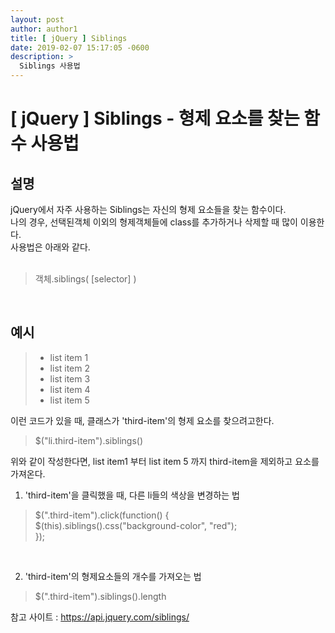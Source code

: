 ```yaml
---
layout: post
author: author1
title: [ jQuery ] Siblings
date: 2019-02-07 15:17:05 -0600
description: >
  Siblings 사용법
---
```

# [ jQuery ] Siblings - 형제 요소를 찾는 함수 사용법
## 설명  
jQuery에서 자주 사용하는 Siblings는 자신의 형제 요소들을 찾는 함수이다.  
나의 경우, 선택된객체 이외의 형제객체들에 class를 추가하거나 삭제할 때 많이 이용한다.  
사용법은 아래와 같다.  
<br>  
> 객체.siblings( [selector] )

<br>  



## 예시  
> <ul>   
>     <li>list item 1</li>   
>     <li>list item 2</li>   
>     <li class="third-item">list item 3</li>   
>     <li>list item 4</li>   
>     <li>list item 5</li>   
> </ul>

이런 코드가 있을 때, 클래스가 'third-item'의 형제 요소를 찾으려고한다.  
> $("li.third-item").siblings()

위와 같이 작성한다면, list item1 부터 list item 5 까지 third-item을 제외하고 요소를 가져온다.  

1. 'third-item'을 클릭했을 때, 다른 li들의 색상을 변경하는 법  

> $(".third-item").click(function() {  
> 	 $(this).siblings().css("background-color", "red");  
> });

<br>

2. 'third-item'의 형제요소들의 개수를 가져오는 법  
> $(".third-item").siblings().length




참고 사이트 : <https://api.jquery.com/siblings/>
